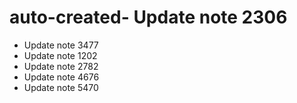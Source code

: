 # auto-created- Update note 2306
- Update note 3477
- Update note 1202
- Update note 2782
- Update note 4676
- Update note 5470
